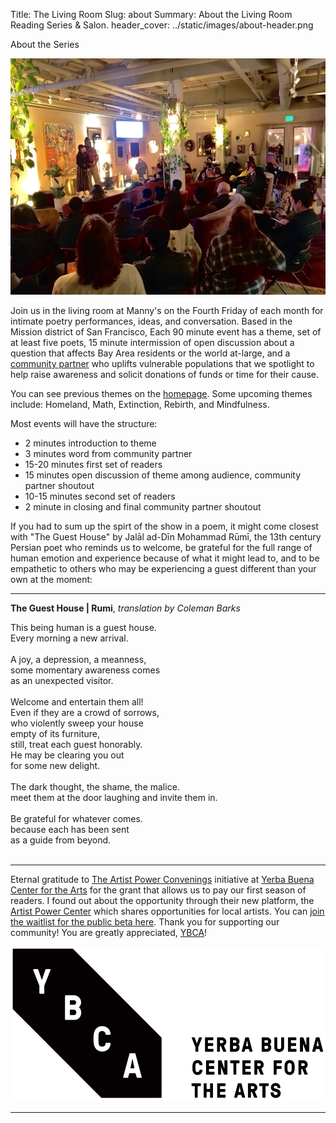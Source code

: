 Title: The Living Room
Slug: about
Summary: About the Living Room Reading Series & Salon.
header_cover: ../static/images/about-header.png


About the Series

![photo of Feb 2022 Show](../static/images/rebirth_show.jpg)

Join us in the living room at Manny's on the Fourth Friday of each month for intimate poetry performances, ideas, and conversation. Based in the Mission district of San Francisco, Each 90 minute event has a theme, set of at least five poets, 15 minute intermission of open discussion about a question that affects Bay Area residents or the world at-large, and a [community partner](https://thelivingroomsf.com/partners/) who uplifts vulnerable populations that we spotlight to help raise awareness and solicit donations of funds or time for their cause.

You can see previous themes on the [homepage](https://thelivingroomsf.com/). Some upcoming themes include: Homeland, Math, Extinction, Rebirth, and Mindfulness.

Most events will have the structure:

- 2 minutes introduction to theme
- 3 minutes word from community partner
- 15-20 minutes first set of readers
- 15 minutes open discussion of theme among audience, community partner shoutout
- 10-15 minutes second set of readers
- 2 minute in closing and final community partner shoutout

If you had to sum up the spirt of the show in a poem, it might come closest with "The Guest House" by Jalāl ad-Dīn Mohammad Rūmī, the 13th century Persian poet who reminds us to welcome, be grateful for the full range of human emotion and experience because of what it might lead to, and to be empathetic to others who may be experiencing a guest different than your own at the moment:

---

<strong>The Guest House | Rumi</strong>, <em>translation by Coleman Barks</em>

This being human is a guest house.<br/>
Every morning a new arrival.<br/>
<br/>
A joy, a depression, a meanness,<br/>
some momentary awareness comes<br/>
as an unexpected visitor.<br/>
<br/>
Welcome and entertain them all!<br/>
Even if they are a crowd of sorrows,<br/>
who violently sweep your house<br/>
empty of its furniture,<br/>
still, treat each guest honorably.<br/>
He may be clearing you out<br/>
for some new delight.<br/>
<br/>
The dark thought, the shame, the malice.<br/>
meet them at the door laughing and invite them in.<br/>
<br/>
Be grateful for whatever comes.<br/>
because each has been sent<br/>
as a guide from beyond.<br/>
<br/>

---

Eternal gratitude to [The Artist Power Convenings](https://ybca.org/artist-power-convenings/) initiative at [Yerba Buena Center for the Arts](https://ybca.org/) for the grant that allows us to pay our first season of readers. I found out about the opportunity through their new platform, the [Artist Power Center](https://ybca.org/artist-power-center/) which shares opportunities for local artists. You can [join the waitlist for the public beta here](https://artistpowercenter.org/). Thank you for supporting our community! You are greatly appreciated, [YBCA](https://www.instagram.com/ybca/)!

![Yerba Buena Center for the Arts Logo](../static/images/ybca-logo.png)

---
